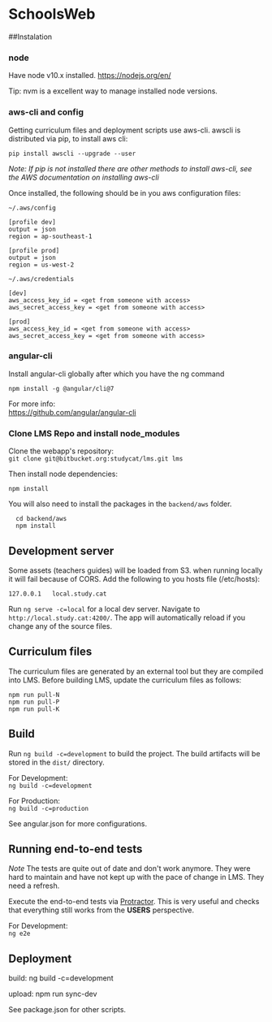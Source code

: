 # SchoolsWeb

##Instalation

### node

Have node v10.x installed.
https://nodejs.org/en/

Tip: nvm is a excellent way to manage installed node versions.

### aws-cli and config

Getting curriculum files and deployment scripts use aws-cli.
awscli is distributed via pip, to install aws cli:  

`pip install awscli --upgrade --user`

*Note: If pip is not installed there are other methods to install aws-cli, see the AWS documentation on installing aws-cli*

Once installed, the following should be in you aws configuration files:

`~/.aws/config`   

```
[profile dev]
output = json
region = ap-southeast-1

[profile prod]
output = json
region = us-west-2
```

`~/.aws/credentials`  

```
[dev]
aws_access_key_id = <get from someone with access>
aws_secret_access_key = <get from someone with access>

[prod]
aws_access_key_id = <get from someone with access>
aws_secret_access_key = <get from someone with access>
```

### angular-cli

Install angular-cli globally after which you have the ng command  


`npm install -g @angular/cli@7`

For more info:   
https://github.com/angular/angular-cli


### Clone LMS Repo and install node_modules

Clone the webapp's repository:  
`git clone git@bitbucket.org:studycat/lms.git lms`

Then install node dependencies:

`npm install `

You will also need to install the packages in the `backend/aws` folder.

```
  cd backend/aws
  npm install
```


## Development server

Some assets (teachers guides) will be loaded from S3.
when running locally it will fail because of CORS.
Add the following to you hosts file (/etc/hosts):

```
127.0.0.1   local.study.cat
```

Run `ng serve -c=local` for a local dev server. 
Navigate to `http://local.study.cat:4200/`. 
The app will automatically reload if you change any of the source files.  

## Curriculum files

The curriculum files are generated by an external tool but they are compiled into
LMS. Before building LMS, update the curriculum files as follows:

```
npm run pull-N
npm run pull-P
npm run pull-K
```


## Build

Run `ng build -c=development` to build the project. The build artifacts will be stored in the `dist/` directory.

For Development:  
`ng build -c=development`

For Production:  
`ng build -c=production`

See angular.json for more configurations.



## Running end-to-end tests

*Note* The tests are quite out of date and don't work anymore.
They were hard to maintain and have not kept up with the pace 
of change in LMS. They need a refresh.

Execute the end-to-end tests via [Protractor](http://www.protractortest.org/).
This is very useful and checks that everything still works from the **USERS** perspective.

For Development:  
`ng e2e`

## Deployment


build:
ng build -c=development

upload:
npm run sync-dev

See package.json for other scripts.



